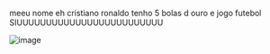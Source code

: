 meeu nome eh cristiano ronaldo tenho 5 bolas d ouro e jogo futebol SIUUUUUUUUUUUUUUUUUUUUUUUUU

![image](https://github.com/cristiano7ronaldoSiu/cristiano7ronaldoSiu/assets/161842850/c986e5e0-223c-47be-8b5b-73b068882a8f)

